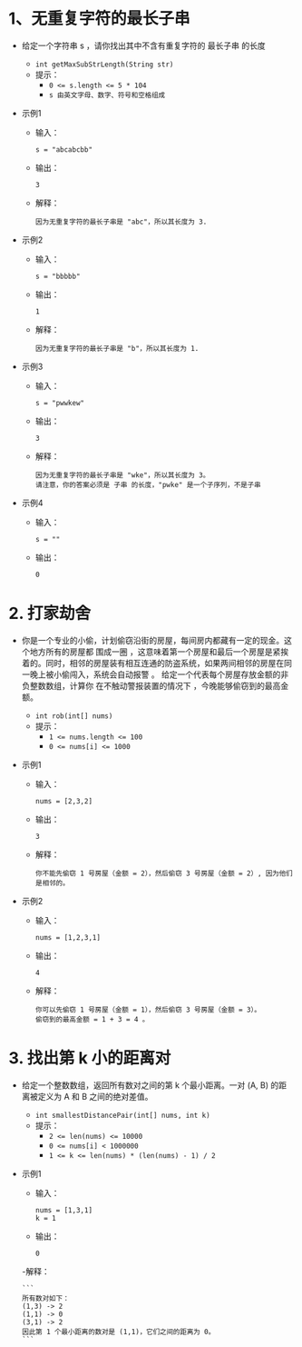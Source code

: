 # 1、无重复字符的最长子串

- 给定一个字符串 s ，请你找出其中不含有重复字符的 最长子串 的长度
    - `int getMaxSubStrLength(String str)`
    - 提示：
        - `0 <= s.length <= 5 * 104`
        - `s 由英文字母、数字、符号和空格组成`

- 示例1

    - 输入：

      ```
      s = "abcabcbb"
      ```

    - 输出：

      ```
      3
      ```

    - 解释：

      ```
      因为无重复字符的最长子串是 "abc"，所以其长度为 3.
      ```

- 示例2

    - 输入：

      ```
      s = "bbbbb"
      ```

    - 输出：

      ```
      1
      ```
    - 解释：

      ```
      因为无重复字符的最长子串是 "b"，所以其长度为 1.
      ```

- 示例3

    - 输入：

      ```
      s = "pwwkew"
      ```

    - 输出：

      ```
      3
      ```

    - 解释：

      ```
      因为无重复字符的最长子串是 "wke"，所以其长度为 3。
      请注意，你的答案必须是 子串 的长度，"pwke" 是一个子序列，不是子串
      ```

- 示例4

    - 输入：

      ```
      s = ""
      ```

    - 输出：

      ```
      0
      ```

# 2. 打家劫舍

- 你是一个专业的小偷，计划偷窃沿街的房屋，每间房内都藏有一定的现金。这个地方所有的房屋都 围成一圈 ，这意味着第一个房屋和最后一个房屋是紧挨着的。同时，相邻的房屋装有相互连通的防盗系统，如果两间相邻的房屋在同一晚上被小偷闯入，系统会自动报警 。
  给定一个代表每个房屋存放金额的非负整数数组，计算你 在不触动警报装置的情况下 ，今晚能够偷窃到的最高金额。

    - `int rob(int[] nums)`
    - 提示：
        - `1 <= nums.length <= 100`
        - `0 <= nums[i] <= 1000`


- 示例1

    - 输入：

      ```
      nums = [2,3,2]
      ```

    - 输出：

      ```
      3
      ```

    - 解释：

      ```
      你不能先偷窃 1 号房屋（金额 = 2），然后偷窃 3 号房屋（金额 = 2）, 因为他们是相邻的。
      ```

- 示例2

    - 输入：

      ```
      nums = [1,2,3,1]
      ```

    - 输出：

      ```
      4
      ```
    - 解释：

      ```
      你可以先偷窃 1 号房屋（金额 = 1），然后偷窃 3 号房屋（金额 = 3）。
      偷窃到的最高金额 = 1 + 3 = 4 。
      ```
    

# 3. 找出第 k 小的距离对

- 给定一个整数数组，返回所有数对之间的第 k 个最小距离。一对 (A, B) 的距离被定义为 A 和 B 之间的绝对差值。

    - `int smallestDistancePair(int[] nums, int k)`
    - 提示：
        - `2 <= len(nums) <= 10000`
        - `0 <= nums[i] < 1000000`
        - `1 <= k <= len(nums) * (len(nums) - 1) / 2`

- 示例1

    - 输入：

      ```
      nums = [1,3,1]
      k = 1
      ```

    - 输出：

      ```
      0
      ```
    -解释：

      ```
      所有数对如下：
      (1,3) -> 2
      (1,1) -> 0
      (3,1) -> 2
      因此第 1 个最小距离的数对是 (1,1)，它们之间的距离为 0。
      ```
